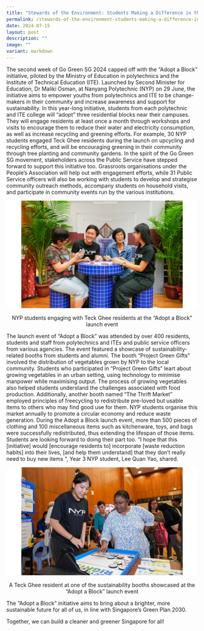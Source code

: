 ```yaml
---
title: "Stewards of the Environment: Students Making a Difference in the Community"
permalink: /stewards-of-the-environment-students-making-a-difference-in-the-community/
date: 2024-07-15
layout: post
description: ""
image: ""
variant: markdown
---
```

The second week of Go Green SG 2024 capped off with the “Adopt a Block” initiative, piloted by the Ministry of Education in polytechnics and the Institute of Technical Education (ITE).
Launched by Second Minister for Education, Dr Maliki Osman, at Nanyang Polytechnic (NYP) on 29 June, the initiative aims to empower youths from polytechnics and ITE to be change-makers in their community and increase awareness and support for sustainability. 
In this year-long initiative, students from each polytechnic and ITE college will “adopt” three residential blocks near their campuses. They will engage residents at least once a month through workshops and visits to encourage them to reduce their water and electricity consumption, as well as increase recycling and greening efforts. 
For example, 30 NYP students engaged Teck Ghee residents during the launch on upcycling and recycling efforts, and will be encouraging greening in their community through tree planting and community gardens.
In the spirit of the Go Green SG movement, stakeholders across the Public Service have stepped forward to support this initiative too. Grassroots organisations under the People’s Association will help out with engagement efforts, while 31 Public Service officers will also be working with students to develop and strategise community outreach methods, accompany students on household visits, and participate in community events run by the various institutions. 

![NYP students engaging with Teck Ghee residents at the “Adopt a Block” launch event](/images/Blog/Adopt%20a%20Block/AAB_Discussion.png)
<div style="text-align:center">NYP students engaging with Teck Ghee residents at the “Adopt a Block” launch event</div>

The launch event of “Adopt a Block” was attended by over 400 residents, students and staff from polytechnics and ITEs and public service officers from various agencies. The event featured a showcase of sustainability-related booths from students and alumni. 
The booth “Project Green Gifts” involved the distribution of vegetables grown by NYP to the local community. Students who participated in “Project Green Gifts” leart about growing vegetables in an urban setting, using technology to minimise manpower while maximising output. The process of growing vegetables also helped students understand the challenges associated with food production. 
Additionally, another booth named “The Thrift Market” employed principles of freecycling to redistribute pre-loved but usable items to others who may find good use for them. NYP students organise this market annually to promote a circular economy and reduce waste generation. During the Adopt a Block launch event, more than 500 pieces of clothing and 100 miscellaneous items such as kitchenware, toys, and bags were successfully redistributed, thus extending the lifespan of those items.
Students are looking forward to doing their part too. “I hope that this [initiative] would [encourage residents to] incorporate [waste reduction habits] into their lives, [and help them understand] that they don’t really need to buy new items ”, Year 3 NYP student, Lee Quan Yao, shared.

![A Teck Ghee resident at one of the sustainability booths](/images/Blog/Adopt%20a%20Block/AAB_Booth.png)
<div style="text-align:center">A Teck Ghee resident at one of the sustainability booths showcased at the “Adopt a Block” launch event </div>

The “Adopt a Block” initiative aims to bring about a brighter, more sustainable future for all of us, in line with Singapore’s Green Plan 2030. 

Together, we can build a cleaner and greener Singapore for all!